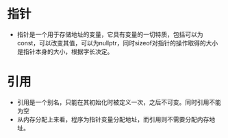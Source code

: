 # 指针

+ 指针是一个用于存储地址的变量，它具有变量的一切特质，包括可以为 const，可以改变其值，可以为nullptr，同时sizeof对指针的操作取得的大小是指针本身的大小，根据字长决定。



# 引用

+ 引用是一个别名，只能在其初始化时被定义一次，之后不可变。同时引用不能为空
+ 从内存分配上来看，程序为指针变量分配地址，而引用则不需要分配内存地址。